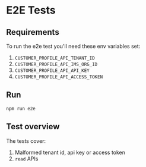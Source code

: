 # E2E Tests

## Requirements

To run the e2e test you'll need these env variables set:
  1. `CUSTOMER_PROFILE_API_TENANT_ID`
  3. `CUSTOMER_PROFILE_API_IMS_ORG_ID`
  4. `CUSTOMER_PROFILE_API_API_KEY`
  5. `CUSTOMER_PROFILE_API_ACCESS_TOKEN`

## Run

`npm run e2e`

## Test overview

The tests cover:

1. Malformed tenant id, api key or access token
2. `read` APIs
